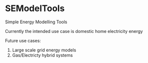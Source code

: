 # SEModelTools
Simple Energy Modelling Tools

Currently the intended use case is domestic home electricity energy

Future use cases:
1. Large scale grid energy models
1. Gas/Electricty hybrid systems    
